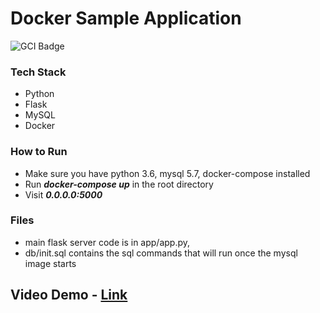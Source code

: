 # Docker Sample Application
![GCI Badge](https://img.shields.io/badge/Google%20Code%20In-JBoss%20Community-red?style=flatr&labelColor=fdb900)

### Tech Stack 
* Python
* Flask
* MySQL
* Docker

### How to Run

* Make sure you have python 3.6, mysql 5.7, docker-compose installed
* Run ***docker-compose up*** in the root directory
* Visit ***0.0.0.0:5000***

### Files

* main flask server code is in app/app.py,
* db/init.sql contains the sql commands that will run once the mysql image starts

## Video Demo - [Link](https://youtu.be/ooeICpepecE)
